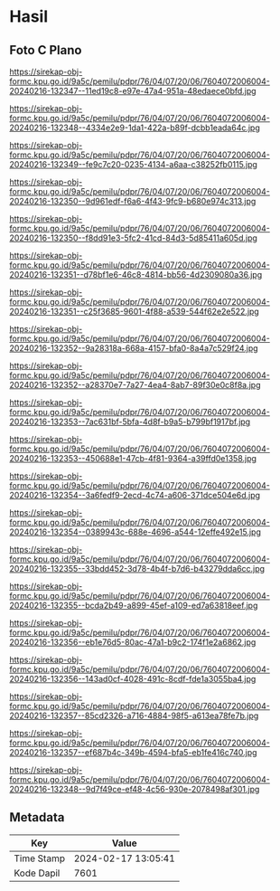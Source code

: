 # Hasil

## Foto C Plano

https://sirekap-obj-formc.kpu.go.id/9a5c/pemilu/pdpr/76/04/07/20/06/7604072006004-20240216-132347--11ed19c8-e97e-47a4-951a-48edaece0bfd.jpg

https://sirekap-obj-formc.kpu.go.id/9a5c/pemilu/pdpr/76/04/07/20/06/7604072006004-20240216-132348--4334e2e9-1da1-422a-b89f-dcbb1eada64c.jpg

https://sirekap-obj-formc.kpu.go.id/9a5c/pemilu/pdpr/76/04/07/20/06/7604072006004-20240216-132349--fe9c7c20-0235-4134-a6aa-c38252fb0115.jpg

https://sirekap-obj-formc.kpu.go.id/9a5c/pemilu/pdpr/76/04/07/20/06/7604072006004-20240216-132350--9d961edf-f6a6-4f43-9fc9-b680e974c313.jpg

https://sirekap-obj-formc.kpu.go.id/9a5c/pemilu/pdpr/76/04/07/20/06/7604072006004-20240216-132350--f8dd91e3-5fc2-41cd-84d3-5d85411a605d.jpg

https://sirekap-obj-formc.kpu.go.id/9a5c/pemilu/pdpr/76/04/07/20/06/7604072006004-20240216-132351--d78bf1e6-46c8-4814-bb56-4d2309080a36.jpg

https://sirekap-obj-formc.kpu.go.id/9a5c/pemilu/pdpr/76/04/07/20/06/7604072006004-20240216-132351--c25f3685-9601-4f88-a539-544f62e2e522.jpg

https://sirekap-obj-formc.kpu.go.id/9a5c/pemilu/pdpr/76/04/07/20/06/7604072006004-20240216-132352--9a28318a-668a-4157-bfa0-8a4a7c529f24.jpg

https://sirekap-obj-formc.kpu.go.id/9a5c/pemilu/pdpr/76/04/07/20/06/7604072006004-20240216-132352--a28370e7-7a27-4ea4-8ab7-89f30e0c8f8a.jpg

https://sirekap-obj-formc.kpu.go.id/9a5c/pemilu/pdpr/76/04/07/20/06/7604072006004-20240216-132353--7ac631bf-5bfa-4d8f-b9a5-b799bf1917bf.jpg

https://sirekap-obj-formc.kpu.go.id/9a5c/pemilu/pdpr/76/04/07/20/06/7604072006004-20240216-132353--450688e1-47cb-4f81-9364-a39ffd0e1358.jpg

https://sirekap-obj-formc.kpu.go.id/9a5c/pemilu/pdpr/76/04/07/20/06/7604072006004-20240216-132354--3a6fedf9-2ecd-4c74-a606-371dce504e6d.jpg

https://sirekap-obj-formc.kpu.go.id/9a5c/pemilu/pdpr/76/04/07/20/06/7604072006004-20240216-132354--0389943c-688e-4696-a544-12effe492e15.jpg

https://sirekap-obj-formc.kpu.go.id/9a5c/pemilu/pdpr/76/04/07/20/06/7604072006004-20240216-132355--33bdd452-3d78-4b4f-b7d6-b43279dda6cc.jpg

https://sirekap-obj-formc.kpu.go.id/9a5c/pemilu/pdpr/76/04/07/20/06/7604072006004-20240216-132355--bcda2b49-a899-45ef-a109-ed7a63818eef.jpg

https://sirekap-obj-formc.kpu.go.id/9a5c/pemilu/pdpr/76/04/07/20/06/7604072006004-20240216-132356--eb1e76d5-80ac-47a1-b9c2-174f1e2a6862.jpg

https://sirekap-obj-formc.kpu.go.id/9a5c/pemilu/pdpr/76/04/07/20/06/7604072006004-20240216-132356--143ad0cf-4028-491c-8cdf-fde1a3055ba4.jpg

https://sirekap-obj-formc.kpu.go.id/9a5c/pemilu/pdpr/76/04/07/20/06/7604072006004-20240216-132357--85cd2326-a716-4884-98f5-a613ea78fe7b.jpg

https://sirekap-obj-formc.kpu.go.id/9a5c/pemilu/pdpr/76/04/07/20/06/7604072006004-20240216-132357--ef687b4c-349b-4594-bfa5-eb1fe416c740.jpg

https://sirekap-obj-formc.kpu.go.id/9a5c/pemilu/pdpr/76/04/07/20/06/7604072006004-20240216-132348--9d7f49ce-ef48-4c56-930e-2078498af301.jpg


## Metadata

| Key        | Value               |
| ---------- | ------------------- |
| Time Stamp | 2024-02-17 13:05:41 |
| Kode Dapil | 7601                |



